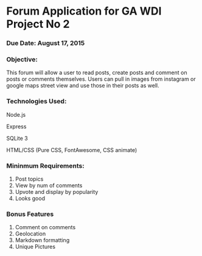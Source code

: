 # Forum Application for GA WDI Project No 2
### Due Date: August 17, 2015

### Objective:
This forum will allow a user to read posts, create posts and comment on posts or comments themselves. Users can pull
in images from instagram or google maps street view and use those in their posts as well. 

### Technologies Used:
Node.js

Express

SQLite 3

HTML/CSS (Pure CSS, FontAwesome, CSS animate)

### Mininmum Requirements:
1. Post topics
2. View by num of comments
3. Upvote and display by popularity
4. Looks good

### Bonus Features
1. Comment on comments
2. Geolocation
3. Markdown formatting
4. Unique Pictures
